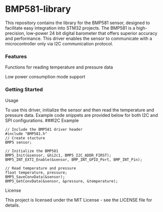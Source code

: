 # BMP581-library
This repository contains the library for the BMP581 sensor, designed to facilitate easy integration into STM32 projects. The BMP581 is a high-precision, low-power 24 bit digital barometer that offers superior accuracy and performance. This driver enables the sensor to communicate with a microcontroller only via I2C communication protocol.

### Features

Functions for reading temperature and pressure data

Low power consumption mode support

### Getting Started
Usage

To use this driver, initialize the sensor and then read the temperature and pressure data. Example code snippets are provided below for both I2C and SPI configurations.
###I2C Example

    // Include the BMP581 driver header
    #include "BMP581.h"
    // Create stucture
    BMP5 sensor;

    // Initialize the BMP581
    BMP5_Init(&sensor, &hi2c1, BMP5_I2C_ADDR_FIRST);
    BMP5_INT_EXTI_Enable(&sensor, BMP_INT_GPIO_Port, BMP_INT_Pin);

    // Read temperature and pressure
    float temperature, pressure;
    BMP5_SaveConvData(&sensor);
    BMP5_GetConvData(&sensor, &pressure, &temperature);

License

This project is licensed under the MIT License - see the LICENSE file for details.
